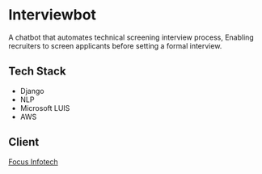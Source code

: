 # Interviewbot

A chatbot that automates technical screening interview process, Enabling recruiters to screen applicants before setting a formal interview.

## Tech Stack

* Django
* NLP
* Microsoft LUIS
* AWS

## Client

[Focus Infotech](https://focusinfotech.com)
